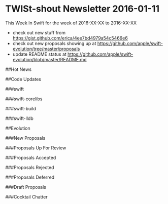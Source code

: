 # TWISt-shout Newsletter 2016-01-11
This Week In Swift for the week of 2016-XX-XX to 2016-XX-XX

* check out new stuff from https://gist.github.com/erica/4ee7bd4979a54c5466e6
* check out new proposals showing up at https://github.com/apple/swift-evolution/tree/master/proposals
* update README status at https://github.com/apple/swift-evolution/blob/master/README.md

##Hot News

##Code Updates

###swift
  
###swift-corelibs

###swift-build

###swift-lldb

##Evolution

###New Proposals

###Proposals Up For Review

###Proposals Accepted

###Proposals Rejected

###Proposals Deferred
  
###Draft Proposals

###Cocktail Chatter


